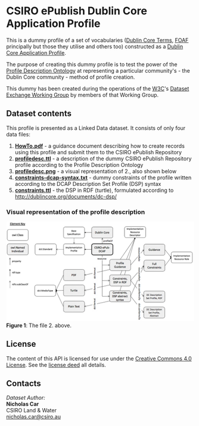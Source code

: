 # CSIRO ePublish Dublin Core Application Profile

This is a dummy profile of a set of vocabularies ([Dublin Core Terms](http://www.dublincore.org/documents/dcmi-terms/), [FOAF](http://xmlns.com/foaf/spec/) principally but those they utilise and others too) constructed as a
[Dublin Core Application Profile](http://dublincore.org/documents/profile-guidelines/).

The purpose of creating this dummy profile is to test the power of the
[Profile Description Ontology](https://w3c.github.io/dxwg/profiledesc/) at
representing a particular community's - the Dublin Core community - method of
profile creation.

This dummy has been created during the operations of the [W3C](https://www.w3.org/)'s
[Dataset Exchange Working Group](https://www.w3.org/2017/dxwg/) by members of
that Working Group.


## Dataset contents
This profile is presented as a Linked Data dataset. It consists of only four
data files:

1. **[HowTo.pdf](HowTo.pdf)** - a guidance document describing how to create records using this profile and submit them to the CSIRO ePublish Repository
2. **[profiledesc.ttl](profiledesc.ttl)** - a description of the dummy CSIRO ePublish Repository profile according to the Profile Description Ontology
3. **[profiledesc.png](profiledesc.png)** - a visual representation of 2., also shown below
4. **[constraints-dcap-syntax.txt](constraints-dcap-syntax.txt)** - dummy constraints of the profile written according to the DCAP Description Set Profile (DSP) syntax
5. **[constraints.ttl](constraints.ttl)** - the DSP in RDF (turtle), formulated according to <http://dublincore.org/documents/dc-dsp/>

### Visual representation of the profile description
![](profiledesc.png)  
**Figure 1**: The file 2. above.

## License
The content of this API is licensed for use under the [Creative Commons 4.0 License](https://creativecommons.org/licenses/by/4.0/). See the [license deed](LICENSE) all details.


## Contacts
*Dataset Author:*  
**Nicholas Car**  
CSIRO Land & Water  
<nicholas.car@csiro.au>

